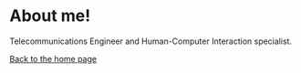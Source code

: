 <h1>About me!</h1>

Telecommunications Engineer and Human-Computer Interaction specialist.

[Back to the home page](index.md)
